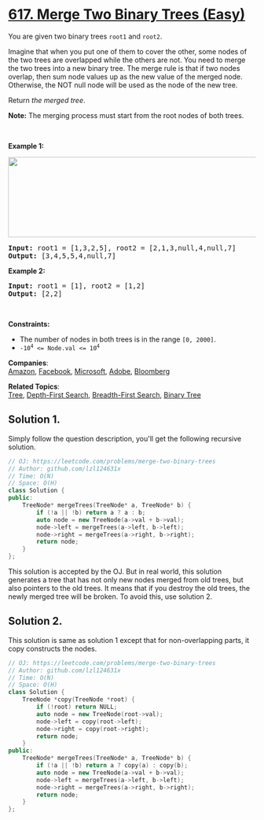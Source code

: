 # [617. Merge Two Binary Trees (Easy)](https://leetcode.com/problems/merge-two-binary-trees/)

<p>You are given two binary trees <code>root1</code> and <code>root2</code>.</p>

<p>Imagine that when you put one of them to cover the other, some nodes of the two trees are overlapped while the others are not. You need to merge the two trees into a new binary tree. The merge rule is that if two nodes overlap, then sum node values up as the new value of the merged node. Otherwise, the NOT null node will be used as the node of the new tree.</p>

<p>Return <em>the merged tree</em>.</p>

<p><strong>Note:</strong> The merging process must start from the root nodes of both trees.</p>

<p>&nbsp;</p>
<p><strong>Example 1:</strong></p>
<img alt="" src="https://assets.leetcode.com/uploads/2021/02/05/merge.jpg" style="width: 600px; height: 163px;">
<pre><strong>Input:</strong> root1 = [1,3,2,5], root2 = [2,1,3,null,4,null,7]
<strong>Output:</strong> [3,4,5,5,4,null,7]
</pre>

<p><strong>Example 2:</strong></p>

<pre><strong>Input:</strong> root1 = [1], root2 = [1,2]
<strong>Output:</strong> [2,2]
</pre>

<p>&nbsp;</p>
<p><strong>Constraints:</strong></p>

<ul>
	<li>The number of nodes in both trees is in the range <code>[0, 2000]</code>.</li>
	<li><code>-10<sup>4</sup> &lt;= Node.val &lt;= 10<sup>4</sup></code></li>
</ul>


**Companies**:  
[Amazon](https://leetcode.com/company/amazon), [Facebook](https://leetcode.com/company/facebook), [Microsoft](https://leetcode.com/company/microsoft), [Adobe](https://leetcode.com/company/adobe), [Bloomberg](https://leetcode.com/company/bloomberg)

**Related Topics**:  
[Tree](https://leetcode.com/tag/tree/), [Depth-First Search](https://leetcode.com/tag/depth-first-search/), [Breadth-First Search](https://leetcode.com/tag/breadth-first-search/), [Binary Tree](https://leetcode.com/tag/binary-tree/)

## Solution 1.

Simply follow the question description, you'll get the following recursive solution.

```cpp
// OJ: https://leetcode.com/problems/merge-two-binary-trees
// Author: github.com/lzl124631x
// Time: O(N)
// Space: O(H)
class Solution {
public:
    TreeNode* mergeTrees(TreeNode* a, TreeNode* b) {
        if (!a || !b) return a ? a : b;
        auto node = new TreeNode(a->val + b->val);
        node->left = mergeTrees(a->left, b->left);
        node->right = mergeTrees(a->right, b->right);
        return node;
    }
};
```

This solution is accepted by the OJ. But in real world, this solution generates a tree that has not only new nodes merged from old trees, but also pointers to the old trees. It means that if you destroy the old trees, the newly merged tree will be broken. To avoid this, use solution 2.

## Solution 2.

This solution is same as solution 1 except that for non-overlapping parts, it copy constructs the nodes.

```cpp
// OJ: https://leetcode.com/problems/merge-two-binary-trees
// Author: github.com/lzl124631x
// Time: O(N)
// Space: O(H)
class Solution {
    TreeNode *copy(TreeNode *root) {
        if (!root) return NULL;
        auto node = new TreeNode(root->val);
        node->left = copy(root->left);
        node->right = copy(root->right);
        return node;
    }
public:
    TreeNode* mergeTrees(TreeNode* a, TreeNode* b) {
        if (!a || !b) return a ? copy(a) : copy(b);
        auto node = new TreeNode(a->val + b->val);
        node->left = mergeTrees(a->left, b->left);
        node->right = mergeTrees(a->right, b->right);
        return node;
    }
};
```